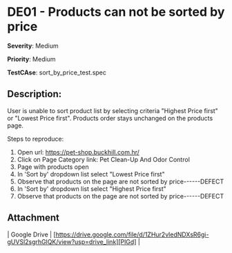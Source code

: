 #  DE01 - Products can not be sorted by price

**Severity**: Medium


**Priority**: Medium


**TestCAse**: sort_by_price_test.spec

## Description:

User is unable to sort product list by selecting criteria "Highest Price first" or "Lowest Price first". 
Products order stays unchanged on the products page.

Steps to reproduce:

1. Open url: https://pet-shop.buckhill.com.hr/
2. Click on Page Category link: Pet Clean-Up And Odor Control
3. Page with products open
4. In 'Sort by' dropdown list select "Lowest Price first"
5. Observe that products on the page are not sorted by price------DEFECT
6. In 'Sort by' dropdown list select "Highest Price first"
5. Observe that products on the page are not sorted by price------DEFECT


## Attachment

| Google Drive | [https://drive.google.com/file/d/1ZHur2vledNDXsR6gi-gUVSl2sgrhGlQK/view?usp=drive_link][PlGd] |

